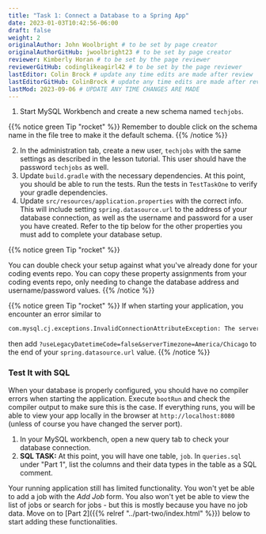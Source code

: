 ```yaml
---
title: "Task 1: Connect a Database to a Spring App"
date: 2023-01-03T10:42:56-06:00
draft: false
weight: 2
originalAuthor: John Woolbright # to be set by page creator
originalAuthorGitHub: jwoolbright23 # to be set by page creator
reviewer: Kimberly Horan # to be set by the page reviewer
reviewerGitHub: codinglikeagirl42 # to be set by the page reviewer
lastEditor: Colin Brock # update any time edits are made after review
lastEditorGitHub: ColinBrock # update any time edits are made after review
lastMod: 2023-09-06 # UPDATE ANY TIME CHANGES ARE MADE
---
```


1. Start MySQL Workbench and create a new schema named `techjobs`.

{{% notice green Tip "rocket" %}}
Remember to double click on the schema name in the file tree to make it the default schema.
{{% /notice %}}

2. In the administration tab, create a new user, `techjobs` with the same settings as described in the lesson tutorial. This user should have the password `techjobs` as well.
3. Update `build.gradle` with the necessary dependencies. At this point, you should be able to run the tests. Run the tests in `TestTaskOne` to verify your gradle dependencies.
4. Update `src/resources/application.properties` with the correct info. This will include setting
`spring.datasource.url` to the address of your database connection, as well as the username and password for a user you have created. Refer to the tip below for the other properties you must add to complete your database setup.

{{% notice green Tip "rocket" %}}
<!-- TODO: Update below link to the coding events repo -->
You can double check your setup against what you've already done for your coding events repo. <!-- [your coding events repo](https://education.launchcode.org/java-web-dev-curriculum/intro-orm-mapping/studio/index.html) --> You can copy these property assignments from your coding events repo, only needing to change the database address and username/password values.
{{% /notice %}}

{{% notice green Tip "rocket" %}}
If when starting your application, you encounter an error similar to

```bash
com.mysql.cj.exceptions.InvalidConnectionAttributeException: The server time zone value 'CDT' is unrecognized …
```

then add `?useLegacyDatetimeCode=false&serverTimezone=America/Chicago` to the end of your `spring.datasource.url` value.
{{% /notice %}}

### Test It with SQL

When your database is properly configured, you should have no compiler errors when starting the application. Execute `bootRun`
and check the compiler output to make sure this is the case. If everything runs, you will be able to view your app
locally in the browser at `http://localhost:8080` (unless of course you have changed the server port).

1. In your MySQL workbench, open a new query tab to check your database connection.
1. **SQL TASK:** At this point, you will have one table, `job`. In `queries.sql` under "Part 1", list the columns and their data types in the table as a SQL comment.

Your running application still has limited functionality. You won't yet be able to add a job with the *Add Job* form. You also
won't yet be able to view the list of jobs or search for jobs - but this is mostly because you have no job data. Move on to
[Part 2]({{% relref "../part-two/index.html" %}}) below to start adding these functionalities.